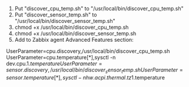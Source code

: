 1. Put "discover_cpu_temp.sh" to "/usr/local/bin/discover_cpu_temp.sh"
2. Put "discover_sensor_temp.sh" to "/usr/local/bin/discover_sensor_temp.sh"
3. chmod +x /usr/local/bin/discover_cpu_temp.sh
4. chmod +x /usr/local/bin/discover_sensor_temp.sh
5. Add to Zabbix agent Advanced Features section:

   
UserParameter=cpu.discovery,/usr/local/bin/discover_cpu_temp.sh
UserParameter=cpu.temperature[*],sysctl -n dev.cpu.$1.temperature
UserParameter=sensor.discovery,/usr/local/bin/discover_sensor_temp.sh
UserParameter=sensor.temperature[*],sysctl -n hw.acpi.thermal.tz$1.temperature

